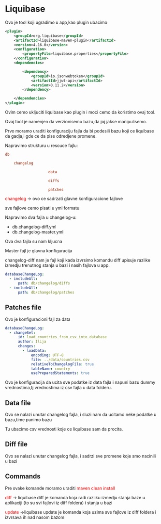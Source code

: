# Liquibase

Ovo je tool koji ugradimo u app,kao plugin ubacimo 

```xml
<plugin>
    <groupId>org.liquibase</groupId>
    <artifactId>liquibase-maven-plugin</artifactId>
    <version>4.16.0</version>
    <configuration>
        <propertyFile>liquibase.properties</propertyFile>
    </configuration>
    <dependencies>

        <dependency>
            <groupId>io.jsonwebtoken</groupId>
            <artifactId>jjwt-api</artifactId>
            <version>0.11.2</version>
        </dependency>

    </dependencies>
</plugin>
```

Ovim cemo ukljuciti liquibase kao plugin i moci cemo da koristimo ovaj tool.

Ovaj tool je namenjen da verzionisemo bazu,da joj jakse manipulisemo.

Prvo moramo uraditi konfiguraciju fajla da bi podesili bazu koji ce liquibase da gadja,i gde ce da pise odredjene promene.

Napravimo strukturu u resouce fajlu:

```ini
db

	changelog

					data

					diffs

					patches
```



<span style="color:red">changelog</span> -> ovo ce sadrzati glavne konfiguracione fajlove

sve fajlove cemo pisati u yml formatu

Napravimo dva fajla u changelog-u:

- db.changelog-diff.yml
- db.changelog-master.yml

Ova dva fajla su nam kljucna

Master fajl je glavna konfiguracija

changelog-diff nam je fajl koji kada izvrsimo komandu diff upisuje razlike izmedju trenutnog stanja u bazi i nasih fajlova u app.

```yaml
databaseChangeLog:
  - includeAll:
      path: db/changelog/diffs
  - includeAll:
      path: db/changelog/patches
```

## Patches file

Ovo je konfiguracioni fajl za data

```yaml
databaseChangeLog:
  - changeSet:
      id: load_countries_from_csv_into_database
      author: Ilija
      changes:
        - loadData:
            encoding: UTF-8
            file: ../data/countries.csv
            relativeToChangelogFile: true
            tableName: country
            usePreparedStatements: true
```

Ovo je konfiguracija da ucita sve podatke iz data fajla i napuni bazu dummy vrednostima,tj vrednostima iz csv fajla u data folderu.

## Data file

 Ovo se nalazi unutar changelog fajla, i sluzi nam da ucitamo neke podatke u bazu,time punimo bazu

Tu ubacimo csv vrednosti koje ce liquibase sam da procita.

## Diff file

Ovo se nalazi unutar changelog fajla, i sadrzi sve promene koje smo nacinili u bazi

## Commands

Pre svake komande moramo uraditi <span style="color:red">maven clean install</span>

 <span style="color:red">diff</span> -> liquibase diff je komanda koja radi razliku izmedju stanja baze u aplikaciji (to su svi fajlovi iz diff foldera) i stanja u bazi

 <span style="color:red">update</span> ->liquibase update je komanda koja uzima sve fajlove iz diff foldera i izvrsava ih nad nasom bazom


